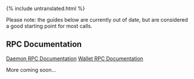 {% include untranslated.html %}
<div class="guides">

<div class="center-xs container description">
<p class="text-center">Please note: the guides below are currently out of date, but are considered a good starting point for most calls. </p>
</div>

<section class="container full">
    <div class="info-block">
        <h2>RPC Documentation</h2>
<div markdown="1">

[Daemon RPC Documentation](daemon-rpc.html)
[Wallet RPC Documentation](wallet-rpc.html)

More coming soon...
</div>
    </div>
</section>
</div>

